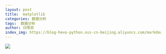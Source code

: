 ```yaml
---
layout: post
title:  matplotlib
categories: 数据分析
tags:  数据分析
author: 归零叔
index_img: https://blog-hexo-python.oss-cn-beijing.aliyuncs.com/markdown/5.png
---
```




![](https://blog-hexo-python.oss-cn-beijing.aliyuncs.com/markdown/5.png)
